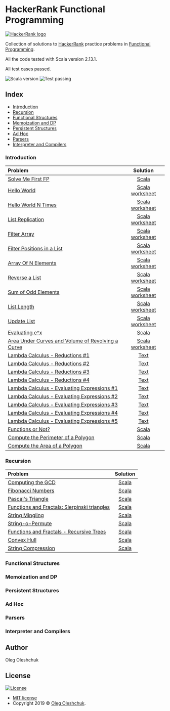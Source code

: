 # HackerRank Functional Programming 

[![HackerRank logo](https://hrcdn.net/fcore/assets/brand/h_mark_sm-966d2b45e3.svg)](https://www.hackerrank.com) 

Collection of solutions to [HackerRank](https://www.hackerrank.com) practice problems in [Functional Programming](https://www.hackerrank.com/domains/fp).

All the code tested with Scala version 2.13.1.

All test cases passed. 


![Scala version](https://img.shields.io/badge/scala-2.13.1-brightgreen)
![Test passing](https://img.shields.io/badge/test-passing-brightgreen)




## Index

- [Introduction](#Introduction)
- [Recursion](#Recursion)
- [Functional Structures](#Functional-Structures)
- [Memoization and DP](#Memoization-and-DP)
- [Persistent Structures](#Persistent-Structures)
- [Ad Hoc](#Ad-Hoc)
- [Parsers](#Parsers)
- [Interpreter and Compilers](#Interpreter-and-Compilers)

### Introduction

| Problem | Solution |
| :--- | :---: |
|  [Solve Me First FP](https://www.hackerrank.com/challenges/fp-solve-me-first/problem) | [Scala](src/main/introduction/fp_solve_me_first/Solution.scala) |
|  [Hello World](https://www.hackerrank.com/challenges/fp-hello-world/problem) | [Scala worksheet](src/main/introduction/hello_world/Solution.sc) |
|  [Hello World N Times](https://www.hackerrank.com/challenges/fp-hello-world-n-times/problem) | [Scala worksheet](src/main/introduction/hello_world_n_times/Solution.sc) |
|  [List Replication](https://www.hackerrank.com/challenges/fp-list-replication/problem) | [Scala worksheet](src/main/introduction/fp_list_replication/Solution.sc) |
|  [Filter Array](https://www.hackerrank.com/challenges/fp-filter-array/problem) | [Scala worksheet](src/main/introduction/fp_filter_array/Solution.sc) |
|  [Filter Positions in a List](https://www.hackerrank.com/challenges/fp-filter-positions-in-a-list/problem) | [Scala worksheet](src/main/introduction/fp_filter_positions_in_a_list/Solution.sc) |
|  [Array Of N Elements](https://www.hackerrank.com/challenges/fp-array-of-n-elements/problem) | [Scala worksheet](src/main/introduction/fp_array_of_n_elements/Solution.sc) |
|  [Reverse a List](https://www.hackerrank.com/challenges/fp-reverse-a-list/problem) | [Scala worksheet](src/main/introduction/fp_reverse_a_list/Solution.sc) |
|  [Sum of Odd Elements](https://www.hackerrank.com/challenges/fp-sum-of-odd-elements/problem) | [Scala worksheet](src/main/introduction/fp_sum_of_odd_elements/Solution.sc) |
|  [List Length](https://www.hackerrank.com/challenges/fp-list-length/problem) | [Scala worksheet](src/main/introduction/fp_list_length/Solution.sc) |
|  [Update List](https://www.hackerrank.com/challenges/fp-update-list/problem) | [Scala worksheet](src/main/introduction/fp_update_list/Solution.sc) |
|  [Evaluating e^x](https://www.hackerrank.com/challenges/eval-ex/problem) | [Scala](src/main/introduction/eval_ex/Solution.scala) |
|  [Area Under Curves and Volume of Revolving a Curve](https://www.hackerrank.com/challenges/area-under-curves-and-volume-of-revolving-a-curv/problem) | [Scala worksheet](src/main/introduction/area_under_curves_and_volume_of_revolving_a_curv/Solution.sc) |
|  [Lambda Calculus - Reductions #1](https://www.hackerrank.com/challenges/lambda-calculus-reductions-1/problem) | [Text](src/main/introduction/lambda_calculus_reductions_1/Solution.txt) |
|  [Lambda Calculus - Reductions #2](https://www.hackerrank.com/challenges/lambda-calculus-reductions-2/problem) | [Text](src/main/introduction/lambda_calculus_reductions_2/Solution.txt) |
|  [Lambda Calculus - Reductions #3](https://www.hackerrank.com/challenges/lambda-calculus-reductions-3/problem) | [Text](src/main/introduction/lambda_calculus_reductions_3/Solution.txt) |
|  [Lambda Calculus - Reductions #4](https://www.hackerrank.com/challenges/lambda-calculus-reductions-4/problem) | [Text](src/main/introduction/lambda_calculus_reductions_4/Solution.txt) |
|  [Lambda Calculus - Evaluating Expressions #1](https://www.hackerrank.com/challenges/lambda-calculus-getting-started/problem) | [Text](src/main/introduction/lambda-calculus-getting_started/Solution.txt) |
|  [Lambda Calculus - Evaluating Expressions #2](https://www.hackerrank.com/challenges/lambda-calculus-understanding-the-syntax/problem) | [Text](src/main/introduction/lambda_calculus_understanding_the_syntax/Solution.txt) |
|  [Lambda Calculus - Evaluating Expressions #3](https://www.hackerrank.com/challenges/lambda-calculus-evaluate-the-expression/problem) | [Text](src/main/introduction/lambda_calculus_evaluate-the_expression/Solution.txt) |
|  [Lambda Calculus - Evaluating Expressions #4](https://www.hackerrank.com/challenges/lambda-calculus-evaluate-the-expression-1/problem) | [Text](src/main/introduction/lambda_calculus_evaluate_the_expression_1/Solution.txt) |
|  [Lambda Calculus - Evaluating Expressions #5](https://www.hackerrank.com/challenges/lambda-calculus-evaluate-the-expression-2/problem) | [Text](src/main/introduction/lambda_calculus_evaluate_the_expression_2/Solution.txt) |
|  [Functions or Not?](https://www.hackerrank.com/challenges/functions-or-not/problem) | [Scala](src/main/introduction/functions_or_not/Solution.scala) |
|  [Compute the Perimeter of a Polygon](https://www.hackerrank.com/challenges/lambda-march-compute-the-perimeter-of-a-polygon/problem) | [Scala](src/main/introduction/lambda_march_compute_the_perimeter_of_a_polygon/Solution.scala) |
|  [Compute the Area of a Polygon](https://www.hackerrank.com/challenges/lambda-march-compute-the-area-of-a-polygon/problem) | [Scala](src/main/introduction/lambda_march_compute_the_area_of_a_polygon/Solution.scala) |
  
### Recursion

| Problem | Solution |
| :--- | :---: |
|  [Computing the GCD](https://www.hackerrank.com/challenges/functional-programming-warmups-in-recursion---gcd/problem) | [Scala](src/main/recursion/functional_programming_warmups_in_recursion___gcd/Solution.scala) |
|  [Fibonacci Numbers](https://www.hackerrank.com/challenges/functional-programming-warmups-in-recursion---fibonacci-numbers/problem) | [Scala](src/main/recursion/functional_programming_warmups_in_recursion___fibonacci_numbers/Solution.scala) |
|  [Pascal's Triangle](https://www.hackerrank.com/challenges/pascals-triangle/problem) | [Scala](src/main/recursion/pascals_triangle/Solution.scala) |
|  [Functions and Fractals: Sierpinski triangles](https://www.hackerrank.com/challenges/functions-and-fractals-sierpinski-triangles/problem) | [Scala](src/main/recursion/functions_and_fractals_sierpinski_triangles/Solution.scala) |
|  [String Mingling](https://www.hackerrank.com/challenges/string-mingling/problem) | [Scala](src/main/recursion/string_mingling/Solution.scala) |
|  [String-o-Permute](https://www.hackerrank.com/challenges/string-o-permute/problem) | [Scala](src/main/recursion/string_o_permute/Solution.scala) |
|  [Functions and Fractals - Recursive Trees](https://www.hackerrank.com/challenges/fractal-trees/problem) | [Scala](src/main/recursion/fractal_trees/Solution.scala) |
|  [Convex Hull](https://www.hackerrank.com/challenges/convex-hull-fp/problem) | [Scala](src/main/recursion/convex_hull_fp/Solution.scala) |
|  [String Compression](https://www.hackerrank.com/challenges/string-compression/problem) | [Scala](src/main/recursion/string_compression/Solution.scala) |

### Functional Structures
### Memoization and DP
### Persistent Structures
### Ad Hoc
### Parsers
### Interpreter and Compilers

## Author
Oleg Oleshchuk

## License

[![License](http://img.shields.io/:license-mit-blue.svg?style=flat-square)](http://badges.mit-license.org)

- [MIT license](http://opensource.org/licenses/mit-license.php)
- Copyright 2019 © <a href="https://www.linkedin.com/in/oleg-oleshchuk/" target="_blank">Oleg Oleshchuk</a>.